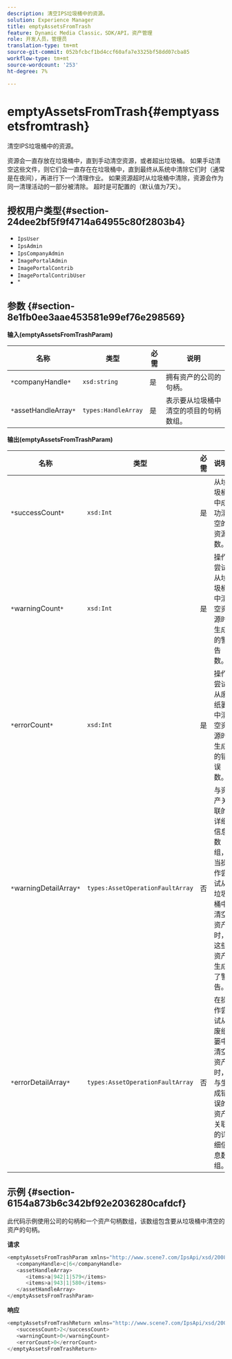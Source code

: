 ```yaml
---
description: 清空IPS垃圾桶中的资源。
solution: Experience Manager
title: emptyAssetsFromTrash
feature: Dynamic Media Classic，SDK/API，资产管理
role: 开发人员，管理员
translation-type: tm+mt
source-git-commit: 052bfcbcf1bd4ccf60afa7e3325bf58dd07cba85
workflow-type: tm+mt
source-wordcount: '253'
ht-degree: 7%

---
```



# emptyAssetsFromTrash{#emptyassetsfromtrash}

清空IPS垃圾桶中的资源。

资源会一直存放在垃圾桶中，直到手动清空资源，或者超出垃圾桶。 如果手动清空这些文件，则它们会一直存在在垃圾桶中，直到最终从系统中清除它们时（通常是在夜间），再进行下一个清理作业。 如果资源超时从垃圾桶中清除，资源会作为同一清理活动的一部分被清除。 超时是可配置的（默认值为7天）。

## 授权用户类型{#section-24dee2bf5f9f4714a64955c80f2803b4}

* `IpsUser`
* `IpsAdmin`
* `IpsCompanyAdmin`
* `ImagePortalAdmin`
* `ImagePortalContrib`
* `ImagePortalContribUser`
* &quot;

## 参数 {#section-8e1fb0ee3aae453581e99ef76e298569}

**输入(emptyAssetsFromTrashParam)**

| 名称 | 类型 | 必需 | 说明 |
|---|---|---|---|
| `*`companyHandle`*` | `xsd:string` | 是 | 拥有资产的公司的句柄。 |
| `*`assetHandleArray`*` | `types:HandleArray` | 是 | 表示要从垃圾桶中清空的项目的句柄数组。 |

**输出(emptyAssetsFromTrashParam)**

| 名称 | 类型 | 必需 | 说明 |
|---|---|---|---|
| `*`successCount`*` | `xsd:Int` | 是 | 从垃圾桶中成功清空的资源数。 |
| `*`warningCount`*` | `xsd:Int` | 是 | 操作尝试从垃圾桶中清空资源时生成的警告数。 |
| `*`errorCount`*` | `xsd:Int` | 是 | 操作尝试从废纸篓中清空资源时生成的错误数。 |
| `*`warningDetailArray`*` | `types:AssetOperationFaultArray` | 否 | 与资产关联的详细信息数组，当操作尝试从垃圾桶中清空资产时，这些资产生成了警告。 |
| `*`errorDetailArray`*` | `types:AssetOperationFaultArray` | 否 | 在操作尝试从废纸篓中清空资产时，与生成错误的资产关联的详细信息数组。 |

## 示例 {#section-6154a873b6c342bf92e2036280cafdcf}

此代码示例使用公司的句柄和一个资产句柄数组，该数组包含要从垃圾桶中清空的资产的句柄。

**请求**

```java
<emptyAssetsFromTrashParam xmlns="http://www.scene7.com/IpsApi/xsd/2008-01-15">
   <companyHandle>c|6</companyHandle>
   <assetHandleArray>
      <items>a|942|1|579</items>
      <items>a|943|1|580</items>
   </assetHandleArray>
</emptyAssetsFromTrashParam>
```

**响应**

```java
<emptyAssetsFromTrashReturn xmlns="http://www.scene7.com/IpsApi/xsd/2008-01-15">
   <successCount>2</successCount>
   <warningCount>0</warningCount>
   <errorCount>0</errorCount>
</emptyAssetsFromTrashReturn>
```

